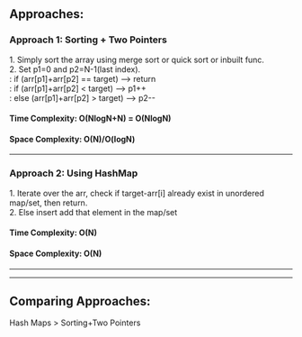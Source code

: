 ​​<h2> Approaches: </h2>

<h3> Approach 1: Sorting + Two Pointers</h3>
 1. Simply sort the array using merge sort or quick sort or inbuilt func. <br>
 2. Set p1=0 and p2=N-1(last index). <br>
 : if (arr[p1]+arr[p2] == target) --> return <br>
 : if (arr[p1]+arr[p2] < target) --> p1++ <br>
 : else (arr[p1]+arr[p2] > target) --> p2--

 <h4> Time Complexity: O(NlogN+N) = O(NlogN) </h4>
 <h4> Space Complexity: O(N)/O(logN) </h4>

 <hr>

 <h3> Approach 2: Using HashMap</h3>
 1. Iterate over the arr, check if target-arr[i] already exist in unordered map/set, then return. <br>
 2. Else insert add that element in the map/set 

 <h4> Time Complexity: O(N) </h4>
 <h4> Space Complexity: O(N) </h4>

 <hr><hr>

 <h2> Comparing Approaches: </h2>
Hash Maps > Sorting+Two Pointers
